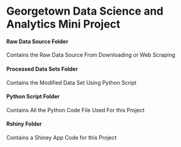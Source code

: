 # Georgetown Data Science and Analytics Mini Project


#### Raw Data Source Folder 

Contains the Raw Data Source From Downloading or Web Scraping 

#### Processed Data Sets Folder 

Contains the Modified Data Set Using Python Script 

#### Python Script Folder 

Contains All the Python Code File Used For this Project

#### Rshiny Folder 

Contains a Shiney App Code for this Project 
